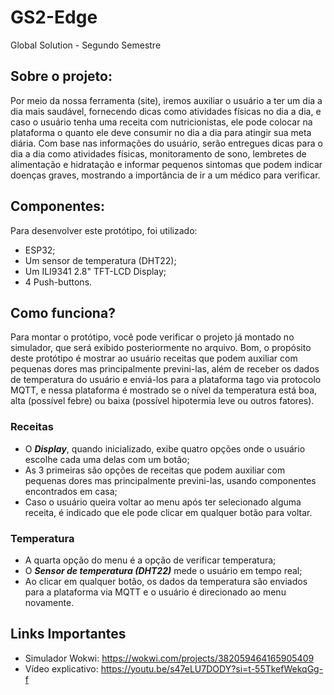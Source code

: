# GS2-Edge
Global Solution - Segundo Semestre

## Sobre o projeto:
Por meio da nossa ferramenta (site), iremos auxiliar o usuário a ter um dia a dia mais saudável, fornecendo dicas como atividades físicas no dia a dia, e caso o usuário tenha uma receita com nutricionistas, ele pode colocar na plataforma o quanto ele deve consumir no dia a dia para atingir sua meta diária. Com base nas informações do usuário, serão entregues dicas para o dia a dia como atividades físicas, monitoramento de sono, lembretes de alimentação e hidratação e informar pequenos sintomas que podem indicar doenças graves, mostrando a importância de ir a um médico para verificar.

## Componentes:
Para desenvolver este protótipo, foi utilizado:

+ ESP32;
+ Um sensor de temperatura (DHT22);
+ Um ILI9341 2.8" TFT-LCD Display;
+ 4 Push-buttons.

## Como funciona?
Para montar o protótipo, você pode verificar o projeto já montado no simulador, que será exibido posteriormente no arquivo. Bom, o propósito deste protótipo é mostrar ao usuário receitas que podem auxiliar com pequenas dores mas principalmente previni-las, além de receber os dados de temperatura do usuário e enviá-los para a plataforma tago via protocolo MQTT, e nessa plataforma é mostrado se o nível da temperatura está boa, alta (possível febre) ou baixa (possível hipotermia leve ou outros fatores).

### Receitas
+ O ***Display***, quando inicializado, exibe quatro opções onde o usuário escolhe cada uma delas com um botão;
+ As 3 primeiras são opções de receitas que podem auxiliar com pequenas dores mas principalmente previni-las, usando componentes encontrados em casa;
+ Caso o usuário queira voltar ao menu após ter selecionado alguma receita, é indicado que ele pode clicar em qualquer botão para voltar.

### Temperatura
+ A quarta opção do menu é a opção de verificar temperatura;
+ O ***Sensor de temperatura (DHT22)*** mede o usuário em tempo real;
+ Ao clicar em qualquer botão, os dados da temperatura são enviados para a plataforma via MQTT e o usuário é direcionado ao menu novamente.

## Links Importantes
+ Simulador Wokwi: https://wokwi.com/projects/382059464165905409
+ Vídeo explicativo: https://youtu.be/s47eLU7DODY?si=t-55TkefWekqGg-f
